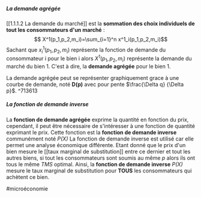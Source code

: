 ##### La demande agrégée 
[[1.1.1.2 La demande du marché]] est la **sommation des choix individuels de tout les consommateurs d'un marché** :
$$ X^1(p_1,p_2,m_i)=\sum_{i=1}^n x^1_i(p_1,p_2,m_i)$$
Sachant que $x^1_i(p_1,p_2,m_i)$ représente la fonction de demande du consommateur i pour le bien i alors $X^1(p_1,p_2,m_i)$ représente la demande du marché du bien 1. C'est à dire, la **demande agrégée** pour le bien 1.

La demande agrégée peut se représenter graphiquement grace à une courbe de demande, noté **D(p)** avec pour pente $\frac{\Delta q} {\Delta p}$. ^713613



##### La fonction de demande inverse
La **fonction de demande agrégée** exprime la quantité en fonction du prix, cependant, il peut être nécessaire de s'intéresser à une fonction de quantité exprimant le prix. Cette fonction est la **fonction de demande inverse** communément noté *P(X)*
La fonction de demande inverse est utilisé car elle permet une analyse économique différente. Etant donné que le prix d'un bien mesure le [[taux marginal de substitution]] entre ce dernier et tout les autres biens, si tout les consommateurs sont soumis au même *p* alors ils ont tous le même *TMS* optimal. Ainsi, la **fonction de demande inverse** *P(X)* mesure le taux marginal de substitution pour **TOUS** les consommateurs qui achètent ce bien.


#microéconomie 